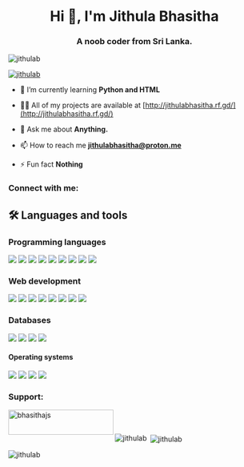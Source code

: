 <h1 align="center">Hi 👋, I'm Jithula Bhasitha</h1>
<h3 align="center">A noob coder from Sri Lanka.</h3>

<p align="left"> <img src="https://komarev.com/ghpvc/?username=jithulab&label=Profile%20views&color=0e75b6&style=flat" alt="jithulab" /> </p>

<p align="left"> <a href="https://github.com/ryo-ma/github-profile-trophy"><img src="https://github-profile-trophy.vercel.app/?username=jithulab" alt="jithulab" /></a> </p>

- 🌱 I’m currently learning **Python and HTML**

- 👨‍💻 All of my projects are available at [http://jithulabhasitha.rf.gd/](http://jithulabhasitha.rf.gd/)

- 💬 Ask me about **Anything.**

- 📫 How to reach me **jithulabhasitha@proton.me**

- ⚡ Fun fact **Nothing**

<h3 align="left">Connect with me:</h3>
<p align="left">
</p>

## 🛠️ Languages and tools
### Programming languages
<a href="#"><img src="https://img.icons8.com/fluency/48/null/python.png"/></a>
<a href="#"><img src="https://img.icons8.com/color/48/null/golang.png"/></a>
<a href="#"><img src="https://img.icons8.com/fluency/48/null/node-js.png"/></a>
<a href="#"><img src="https://img.icons8.com/offices/48/null/php-logo.png"/></a>
<a href="#"><img src="https://img.icons8.com/fluency/48/null/javascript.png"/></a>
<a href="#"><img src="https://img.icons8.com/fluency/48/null/typescript--v2.png"/></a>
<a href="#"><img src="https://img.icons8.com/color/48/flutter.png"/></a>
<a href="#"><img src="https://img.icons8.com/color/48/dart.png"/></a>
<a href="#"><img src="https://img.icons8.com/color/48/c-sharp-logo.png"/></a>

### Web development
<a href="#"><img src="https://img.icons8.com/fluency/48/null/html-5.png"/></a>
<a href="#"><img src="https://img.icons8.com/fluency/48/null/css3.png"/></a>
<a href="#"><img src="https://img.icons8.com/external-tal-revivo-color-tal-revivo/48/null/external-react-a-javascript-library-for-building-user-interfaces-logo-color-tal-revivo.png"/></a>
<a href="#"><img src="https://img.icons8.com/color/48/vue-js.png"/></a>
<a href="#"><img src="https://img.icons8.com/doodle/48/svetle.png"/></a>
<a href="#"><img src="https://img.icons8.com/color/48/null/nginx.png"/></a>
<a href="#"><img src="https://img.icons8.com/color/48/null/bootstrap.png"/></a>
<a href="#"><img src="https://img.icons8.com/fluency/48/null/tailwind_css.png"/></a>

### Databases
<a href="https://www.mongodb.com" target="_blank"><img src="https://img.icons8.com/external-tal-revivo-color-tal-revivo/48/null/external-mongodb-a-cross-platform-document-oriented-database-program-logo-color-tal-revivo.png"/></a>
<a href="https://www.mysql.com" target="_blank"><img src="https://img.icons8.com/fluency/48/null/mysql-logo.png"/></a>
<a href="https://www.postgresql.org" target="_blank"><img src="https://img.icons8.com/color/48/null/postgreesql.png"/></a>
<a href="https://redis.io" target="_blank"><img src="https://img.icons8.com/color/48/null/redis.png"/></a>

#### Operating systems
<a href="https://www.microsoft.com" target="_blank"><img src="https://img.icons8.com/fluency/48/null/windows-10.png"/></a>
<a href="https://android.google.com" target="_blank"><img src="https://img.icons8.com/fluency/48/android-os.png" /></a>
<a href="https://ubuntu.com" target="_blank"><img src="https://img.icons8.com/color/48/null/ubuntu--v1.png"/></a>
<a href="https://archlinux.org" target="_blank"><img src="https://img.icons8.com/external-tal-revivo-color-tal-revivo/48/null/external-arch-linux-composed-of-nonfree-and-open-source-software-logo-color-tal-revivo.png"/></a>


<h3 align="left">Support:</h3>
<p><a href="https://www.buymeacoffee.com/bhasithajs"> <img align="left" src="https://cdn.buymeacoffee.com/buttons/v2/default-yellow.png" height="50" width="210" alt="bhasithajs" /></a></p><br><br>

<p><img align="left" src="https://github-readme-stats.vercel.app/api/top-langs?username=jithulab&show_icons=true&locale=en&layout=compact" alt="jithulab" /></p>

<p>&nbsp;<img align="center" src="https://github-readme-stats.vercel.app/api?username=jithulab&show_icons=true&locale=en" alt="jithulab" /></p>

<p><img align="center" src="https://github-readme-streak-stats.herokuapp.com/?user=jithulab&" alt="jithulab" /></p>
